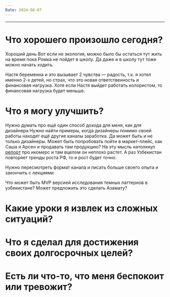 ```yaml
---
Date: 2024-08-07
---
```

---
# Что хорошего произошло сегодня?
Хороший день
Вот если не экология, можно было бы остаться тут жить на время пока Ромка не пойдет в школу. Да даже и в школу тут тоже можно начать ходить. 

Настя беременна и это вызывает 2 чувства — радость, т.к. я хотел именно 2-х детей, но страх, что это новая ответственность и финансовая нагрузка. 
Хотя если Настя выйдет работать колористом, то финансовая нагрузка будет меньше.

# Что я могу улучшить?
Нужно думать про ещё один способ дохода для меня, как для дизайнера
Нужно найти примеры, когда дизайнеры помимо своей работы находят ещё другие каналы заработка. 
Да может быть и не только дизайнеры. 
Может быть попробовать пойти в маркет-плейс, как Саша и Арсен и продавать там продукцию? На эту мысль натолкнул [репорт](https://www.similarweb.com/corp/research/market-research/state-of-ecommerce/) про икомерс и там вцелом он неплохо растет. А раз Узбекистан повторяет тренды роста РФ, то и рост будет точно. 

Нужно пересмотреть формат канала и писать больше своего опыта и закончить с лекциями

Что может быть MVP версией исследования темных паттернов в узбекистане? Может предложить это сделать Азамату? 

# Какие уроки я извлек из сложных ситуаций?



# Что я сделал для достижения своих долгосрочных целей?



# Есть ли что-то, что меня беспокоит или тревожит?







